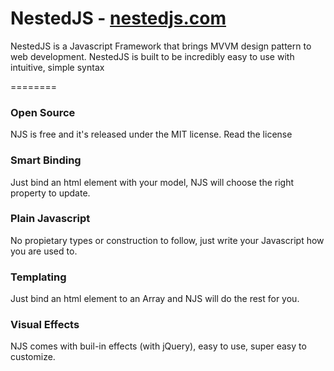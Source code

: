 NestedJS - [nestedjs.com](http://nestedjs.com)
========

NestedJS is a Javascript Framework that brings MVVM design pattern to web development. NestedJS is built to be incredibly easy to use with intuitive, simple syntax

========

### Open Source
NJS is free and it's released under the MIT license. Read the license

### Smart Binding
Just bind an html element with your model, NJS will choose the right property to update.

### Plain Javascript
No propietary types or construction to follow, just write your Javascript how you are used to.

### Templating
Just bind an html element to an Array and NJS will do the rest for you.

### Visual Effects
NJS comes with buil-in effects (with jQuery), easy to use, super easy to customize.
